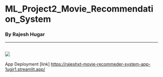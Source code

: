# ML_Project2_Movie_Recommendation_System
### By Rajesh Hugar

---
![](983.jpg)
---


App Deployment [link] https://rajeshxt-movie-recommeder-system-app-1ugjr1.streamlit.app/


